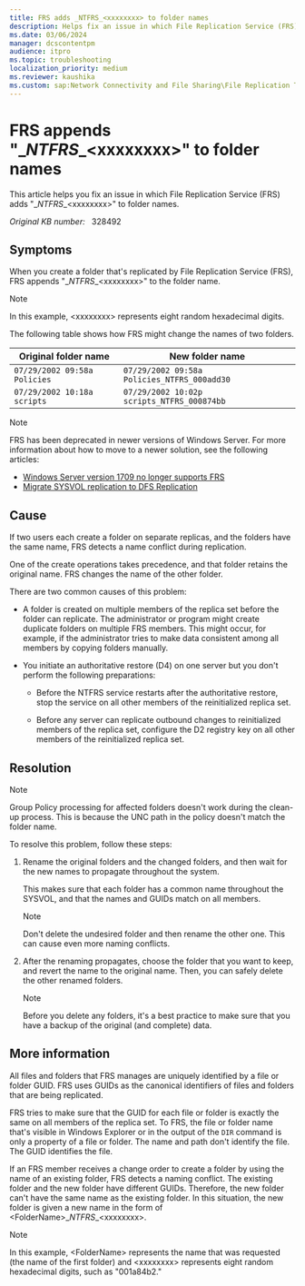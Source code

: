 ```yaml
---
title: FRS adds _NTFRS_<xxxxxxxx> to folder names
description: Helps fix an issue in which File Replication Service (FRS) adds "NTFRS_xxxxxxxx" to a folder name.
ms.date: 03/06/2024
manager: dcscontentpm
audience: itpro
ms.topic: troubleshooting
localization_priority: medium
ms.reviewer: kaushika
ms.custom: sap:Network Connectivity and File Sharing\File Replication Technologies (FRS and DFSR), csstroubleshoot
---
```

# FRS appends "\_*NTFRS*\_\<xxxxxxxx>" to folder names

This article helps you fix an issue in which File Replication Service (FRS) adds "\_*NTFRS*\_\<xxxxxxxx>" to folder names.

_Original KB number:_ &nbsp; 328492

## Symptoms

When you create a folder that's replicated by File Replication Service (FRS), FRS appends "\_*NTFRS*\_\<xxxxxxxx>" to the folder name.

> [!NOTE]
> In this example, \<xxxxxxxx> represents eight random hexadecimal digits.

The following table shows how FRS might change the names of two folders.

| Original folder name | New folder name |
| --- | --- |
| `07/29/2002 09:58a Policies` | `07/29/2002 09:58a Policies_NTFRS_000add30` |
| `07/29/2002 10:18a scripts` | `07/29/2002 10:02p scripts_NTFRS_000874bb` |

> [!NOTE]  
> FRS has been deprecated in newer versions of Windows Server. For more information about how to move to a newer solution, see the following articles:
>  
> - [Windows Server version 1709 no longer supports FRS](windows-server-version-1709-no-longer-supports-frs.md)
> - [Migrate SYSVOL replication to DFS Replication](/windows-server/storage/dfs-replication/migrate-sysvol-to-dfsr)

## Cause

If two users each create a folder on separate replicas, and the folders have the same name, FRS detects a name conflict during replication.

One of the create operations takes precedence, and that folder retains the original name. FRS changes the name of the other folder.

There are two common causes of this problem:

- A folder is created on multiple members of the replica set before the folder can replicate. The administrator or program might create duplicate folders on multiple FRS members. This might occur, for example, if the administrator tries to make data consistent among all members by copying folders manually.

- You initiate an authoritative restore (D4) on one server but you don't perform the following preparations:  

  - Before the NTFRS service restarts after the authoritative restore, stop the service on all other members of the reinitialized replica set.

  - Before any server can replicate outbound changes to reinitialized members of the replica set, configure the D2 registry key on all other members of the reinitialized replica set.

## Resolution

> [!NOTE]  
> Group Policy processing for affected folders doesn't work during the clean-up process. This is because the UNC path in the policy doesn't match the folder name.

To resolve this problem, follow these steps:

1. Rename the original folders and the changed folders, and then wait for the new names to propagate throughout the system.

    This makes sure that each folder has a common name throughout the SYSVOL, and that the names and GUIDs match on all members.

    > [!NOTE]
    > Don't delete the undesired folder and then rename the other one. This can cause even more naming conflicts.

2. After the renaming propagates, choose the folder that you want to keep, and revert the name to the original name. Then, you can safely delete the other renamed folders.

    > [!NOTE]
    > Before you delete any folders, it's a best practice to make sure that you have a backup of the original (and complete) data.

## More information

All files and folders that FRS manages are uniquely identified by a file or folder GUID. FRS uses GUIDs as the canonical identifiers of files and folders that are being replicated.

FRS tries to make sure that the GUID for each file or folder is exactly the same on all members of the replica set. To FRS, the file or folder name that's visible in Windows Explorer or in the output of the `DIR` command is only a property of a file or folder. The name and path don't identify the file. The GUID identifies the file.

If an FRS member receives a change order to create a folder by using the name of an existing folder, FRS detects a naming conflict. The existing folder and the new folder have different GUIDs. Therefore, the new folder can't have the same name as the existing folder. In this situation, the new folder is given a new name in the form of \<FolderName>\_*NTFRS*\_\<xxxxxxxx>.

> [!NOTE]
> In this example, \<FolderName> represents the name that was requested (the name of the first folder) and \<xxxxxxxx> represents eight random hexadecimal digits, such as "001a84b2."
